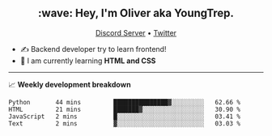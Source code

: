 <h2 align="center">:wave: Hey, I'm Oliver aka YoungTrep.</h2>
<p align="center">
  <a href="https://discord.gg/CfRPnCDEaN">Discord Server</a> •
  <a href="https://twitter.com/trep_young">Twitter</a>
</p>

- ✍️ Backend developer try to learn frontend!
- 📝 I am currently learning **HTML and CSS**

-------

📈 **Weekly development breakdown**
<!--START_SECTION:waka-->

```text
Python       44 mins         ███████████████▓░░░░░░░░░   62.66 %
HTML         21 mins         ███████▓░░░░░░░░░░░░░░░░░   30.90 %
JavaScript   2 mins          █░░░░░░░░░░░░░░░░░░░░░░░░   03.41 %
Text         2 mins          ▓░░░░░░░░░░░░░░░░░░░░░░░░   03.03 %
```

<!--END_SECTION:waka-->
